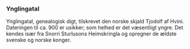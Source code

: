 ### Ynglingatal


Ynglingatal, genealogisk digt, tilskrevet den norske skjald Tjodolf af Hvini. Dateringen til ca. 900 er usikker; som helhed er det væsentligt yngre. Det kendes især fra Snorri Sturlusons Heimskringla og opregner de ældste svenske og norske konger.